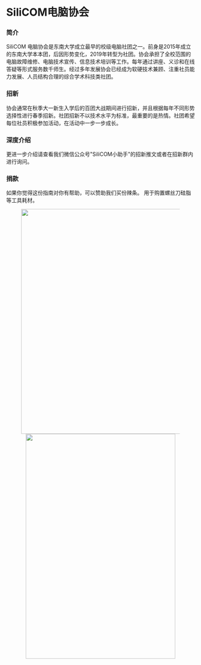 # SiliCOM电脑协会

### 简介

SiliCOM 电脑协会是东南大学成立最早的校级电脑社团之一。前身是2015年成立的东南大学本本团，后因形势变化，2019年转型为社团。协会承担了全校范围的电脑故障维修、电脑技术宣传、信息技术培训等工作。每年通过讲座、义诊和在线答疑等形式服务数千师生。经过多年发展协会已经成为软硬技术兼顾、注重社员能力发展、人员结构合理的综合学术科技类社团。

### 招新

协会通常在秋季大一新生入学后的百团大战期间进行招新，并且根据每年不同形势选择性进行春季招新。社团招新不以技术水平为标准，最重要的是热情。社团希望每位社员积极参加活动，在活动中一步一步成长。

### 深度介绍

更进一步介绍请查看我们微信公众号"SiliCOM小助手"的招新推文或者在招新群内进行询问。

### 捐款

如果你觉得这份指南对你有帮助，可以赞助我们买份辣条。
用于购置螺丝刀硅脂等工具耗材。  
<center>
<figure>
<img src="https://s2.loli.net/2022/11/11/zNfVjWSyLuUEvYw.jpg" width = "440" height = "600"/>
<img src="https://s2.loli.net/2022/11/11/UPYbtqANiKwxzsf.jpg" width = "400" height = "600"/>
</figure>
</center>